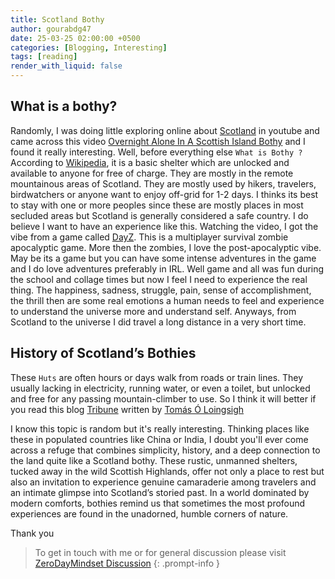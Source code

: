 ```yaml
---
title: Scotland Bothy
author: gourabdg47
date: 25-03-25 02:00:00 +0500
categories: [Blogging, Interesting]
tags: [reading]
render_with_liquid: false
---
```


## What is a bothy?

Randomly, I was doing little exploring online about [Scotland](https://en.wikipedia.org/wiki/Scotland) in youtube and came across this video [Overnight Alone In A Scottish Island Bothy](https://www.youtube.com/watch?v=WW5J3qC4uVU) and I found it really interesting. Well, before everything else `What is Bothy ?`
According to [Wikipedia](https://www.wikipedia.org/), it is a basic shelter which are unlocked and available to anyone for free of charge. They are mostly in the remote mountainous areas of Scotland. They are mostly used by hikers, travelers, birdwatchers or anyone want to enjoy off-grid for 1-2 days. I thinks its best to stay with one or more peoples since these are mostly places in most secluded areas but Scotland is generally considered a safe country. 
I do believe I want to have an experience like this. Watching the video, I got the vibe from a game called [DayZ](https://dayz.com/). This is a multiplayer survival zombie apocalyptic game. More then the zombies, I love the post-apocalyptic vibe. May be its a game but you can have some intense adventures in the game and I do love adventures preferably in IRL. Well game and all was fun during the school and collage times but now I feel I need to experience the real thing. The happiness, sadness, struggle, pain, sense of accomplishment, the thrill then are some real emotions a human needs to feel and experience to understand the universe more and understand self. Anyways, from Scotland to the universe I did travel a long distance in a very short time. 

## History of Scotland’s Bothies

These  `Huts` are often hours or days walk from roads or train lines. They usually lacking in electricity, running water, or even a toilet, but unlocked and free for any passing mountain-climber to use. 
So I think it will better if you read this blog [Tribune](https://tribunemag.co.uk/2022/06/bothy-scotland-trespass) written by [Tomás Ó Loingsigh](https://tribunemag.co.uk/author/tomas-o-loingsigh)


I know this topic is random but it's really interesting. Thinking places like these in populated countries like China or India, I doubt you'll ever come across a refuge that combines simplicity, history, and a deep connection to the land quite like a Scotland bothy. These rustic, unmanned shelters, tucked away in the wild Scottish Highlands, offer not only a place to rest but also an invitation to experience genuine camaraderie among travelers and an intimate glimpse into Scotland’s storied past. In a world dominated by modern comforts,  bothies remind us that sometimes the most profound experiences are found in the unadorned, humble corners of nature.

Thank you 

> To get in touch with me or for general discussion please visit [ZeroDayMindset Discussion](https://github.com/orgs/X3N0-G0D/discussions) 
{: .prompt-info }
